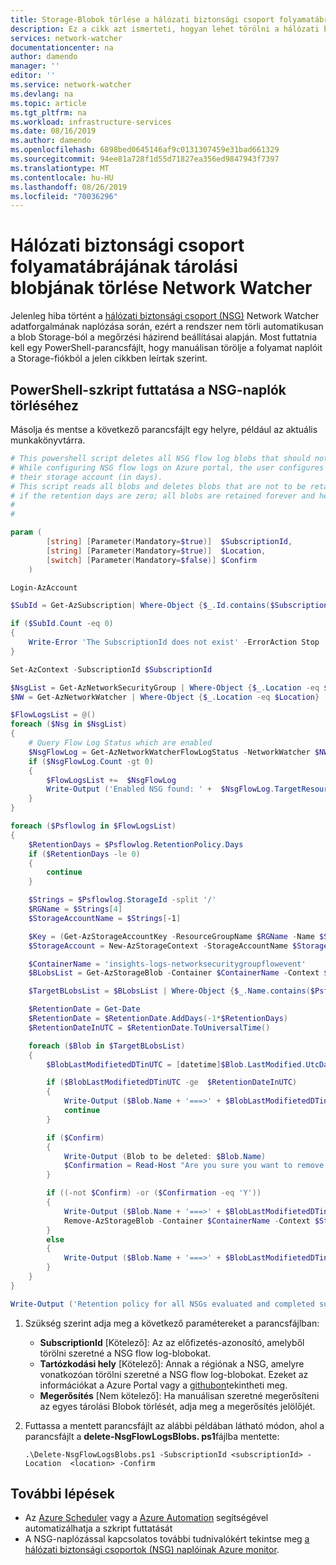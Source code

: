 ```yaml
---
title: Storage-Blobok törlése a hálózati biztonsági csoport folyamatábrái az Azure Network Watcherban | Microsoft Docs
description: Ez a cikk azt ismerteti, hogyan lehet törölni a hálózati biztonsági csoport folyamatábrájának tárolási blobját, amely kívül esik az Azure Network Watcher adatmegőrzési házirend időszakán.
services: network-watcher
documentationcenter: na
author: damendo
manager: ''
editor: ''
ms.service: network-watcher
ms.devlang: na
ms.topic: article
ms.tgt_pltfrm: na
ms.workload: infrastructure-services
ms.date: 08/16/2019
ms.author: damendo
ms.openlocfilehash: 6898bed0645146af9c0131307459e31bad661329
ms.sourcegitcommit: 94ee81a728f1d55d71827ea356ed9847943f7397
ms.translationtype: MT
ms.contentlocale: hu-HU
ms.lasthandoff: 08/26/2019
ms.locfileid: "70036296"
---
```

# <a name="delete-network-security-group-flow-log-storage-blobs-in-network-watcher"></a>Hálózati biztonsági csoport folyamatábrájának tárolási blobjának törlése Network Watcher

Jelenleg hiba történt a [hálózati biztonsági csoport (NSG)](network-watcher-nsg-flow-logging-overview.md) Network Watcher adatforgalmának naplózása során, ezért a rendszer nem törli automatikusan a blob Storage-ból a megőrzési házirend beállításai alapján. Most futtatnia kell egy PowerShell-parancsfájlt, hogy manuálisan törölje a folyamat naplóit a Storage-fiókból a jelen cikkben leírtak szerint.

## <a name="run-powershell-script-to-delete-nsg-flow-logs"></a>PowerShell-szkript futtatása a NSG-naplók törléséhez
 
Másolja és mentse a következő parancsfájlt egy helyre, például az aktuális munkakönyvtárra. 

```powershell
# This powershell script deletes all NSG flow log blobs that should not be retained anymore as per configured retention policy.
# While configuring NSG flow logs on Azure portal, the user configures the retention period of NSG flow log blobs in
# their storage account (in days).
# This script reads all blobs and deletes blobs that are not to be retained (outside retention window)
# if the retention days are zero; all blobs are retained forever and hence no blobs are deleted.
#
#

param (
        [string] [Parameter(Mandatory=$true)]  $SubscriptionId,
        [string] [Parameter(Mandatory=$true)]  $Location,
        [switch] [Parameter(Mandatory=$false)] $Confirm
    )

Login-AzAccount

$SubId = Get-AzSubscription| Where-Object {$_.Id.contains($SubscriptionId.ToLower())}

if ($SubId.Count -eq 0)
{
    Write-Error 'The SubscriptionId does not exist' -ErrorAction Stop
}

Set-AzContext -SubscriptionId $SubscriptionId

$NsgList = Get-AzNetworkSecurityGroup | Where-Object {$_.Location -eq $Location}
$NW = Get-AzNetworkWatcher | Where-Object {$_.Location -eq $Location}

$FlowLogsList = @()
foreach ($Nsg in $NsgList)
{
    # Query Flow Log Status which are enabled
    $NsgFlowLog = Get-AzNetworkWatcherFlowLogStatus -NetworkWatcher $NW -TargetResourceId $Nsg.Id | Where-Object {$_.Enabled -eq "True"}
    if ($NsgFlowLog.Count -gt 0)
    {
        $FlowLogsList +=  $NsgFlowLog
        Write-Output ('Enabled NSG found: ' +  $NsgFlowLog.TargetResourceId)
    }
}

foreach ($Psflowlog in $FlowLogsList)
{
    $RetentionDays = $Psflowlog.RetentionPolicy.Days
    if ($RetentionDays -le 0)
    {
        continue
    }

    $Strings = $Psflowlog.StorageId -split '/'
    $RGName = $Strings[4]
    $StorageAccountName = $Strings[-1]

    $Key = (Get-AzStorageAccountKey -ResourceGroupName $RGName -Name $StorageAccountName).Value[1]
    $StorageAccount = New-AzStorageContext -StorageAccountName $StorageAccountName -StorageAccountKey $Key

    $ContainerName = 'insights-logs-networksecuritygroupflowevent'  
    $BLobsList = Get-AzStorageBlob -Container $ContainerName -Context $StorageAccount.Context

    $TargetBLobsList = $BLobsList | Where-Object {$_.Name.contains($Psflowlog.TargetResourceId.ToUpper())}

    $RetentionDate = Get-Date
    $RetentionDate = $RetentionDate.AddDays(-1*$RetentionDays)
    $RetentionDateInUTC = $RetentionDate.ToUniversalTime()

    foreach ($Blob in $TargetBLobsList)
    {
        $BlobLastModifietedDTinUTC = [datetime]$Blob.LastModified.UtcDateTime

        if ($BlobLastModifietedDTinUTC -ge  $RetentionDateInUTC)
        {
            Write-Output ($Blob.Name + '===>' + $BlobLastModifietedDTinUTC  + ' ===> RETAINED')
            continue
        }

        if ($Confirm)
        {
            Write-Output (Blob to be deleted: $Blob.Name)
            $Confirmation = Read-Host "Are you sure you want to remove this blob (Y/N)?"
        }

        if ((-not $Confirm) -or ($Confirmation -eq 'Y'))
        {
            Write-Output ($Blob.Name + '===>' + $BlobLastModifietedDTinUTC  + ' ===> DELETED')
            Remove-AzStorageBlob -Container $ContainerName -Context $StorageAccount.Context -Blob $Blob.Name
        }
        else
        {
            Write-Output ($Blob.Name + '===>' + $BlobLastModifietedDTinUTC  + ' ===> RETAINED')
        }
    }
}

Write-Output ('Retention policy for all NSGs evaluated and completed successfully')
```

1. Szükség szerint adja meg a következő paramétereket a parancsfájlban:
   - **SubscriptionId** [Kötelező]: Az az előfizetés-azonosító, amelyből törölni szeretné a NSG flow log-blobokat.
   - **Tartózkodási hely** [Kötelező]: Annak a régiónak a NSG, amelyre vonatkozóan törölni szeretné a NSG flow log-blobokat. Ezeket az információkat a Azure Portal vagy a [githubon](https://github.com/Azure/azure-extensions-cli/blob/beb3d3fe984cfa9c7798cb11a274c5337968cbc5/regions.go#L23)tekintheti meg.
   - **Megerősítés** [Nem kötelező]: Ha manuálisan szeretné megerősíteni az egyes tárolási Blobok törlését, adja meg a megerősítés jelölőjét.

1. Futtassa a mentett parancsfájlt az alábbi példában látható módon, ahol a parancsfájlt a **delete-NsgFlowLogsBlobs. ps1**fájlba mentette:
   ```
   .\Delete-NsgFlowLogsBlobs.ps1 -SubscriptionId <subscriptionId> -Location  <location> -Confirm
   ```
    
## <a name="next-steps"></a>További lépések
- Az [Azure Scheduler](https://azure.microsoft.com/services/scheduler/) vagy a [Azure Automation](https://azure.microsoft.com/services/automation/) segítségével automatizálhatja a szkript futtatását
- A NSG-naplózással kapcsolatos további tudnivalókért tekintse meg [a hálózati biztonsági csoportok (NSG) naplóinak Azure monitor](../virtual-network/virtual-network-nsg-manage-log.md?toc=%2fazure%2fnetwork-watcher%2ftoc.json).

